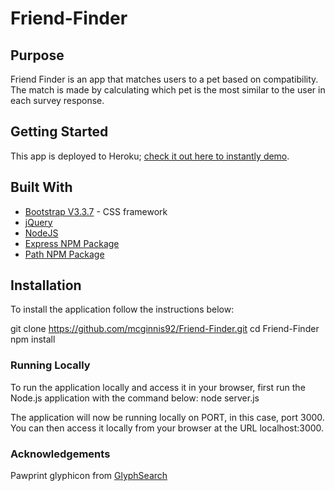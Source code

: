 # Friend-Finder
## Purpose
Friend Finder is an app that matches users to a pet based on compatibility. The match is made by calculating which pet is the most similar to the user in each survey response.

## Getting Started
This app is deployed to Heroku; [check it out here to instantly demo](https://git.heroku.com/friend-finder-mmoran.git).

## Built With
* [Bootstrap V3.3.7](https://getbootstrap.com/docs/3.3/getting-started/) - CSS framework
* [jQuery](http://api.jquery.com/)
* [NodeJS](https://nodejs.org/en/)
* [Express NPM Package](https://www.npmjs.com/package/express)
* [Path NPM Package](https://www.npmjs.com/package/path)

## Installation
To install the application follow the instructions below:

git clone https://github.com/mcginnis92/Friend-Finder.git
cd Friend-Finder
npm install

### Running Locally
To run the application locally and access it in your browser, first run the Node.js application with the command below:
node server.js

The application will now be running locally on PORT, in this case, port 3000. You can then access it locally from your browser at the URL localhost:3000.

### Acknowledgements
Pawprint glyphicon from [GlyphSearch](https://glyphsearch.com/)
